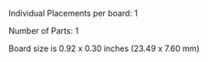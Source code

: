 Individual Placements per board: 1

Number of Parts: 1


Board size is 0.92 x 0.30 inches (23.49 x 7.60 mm)


